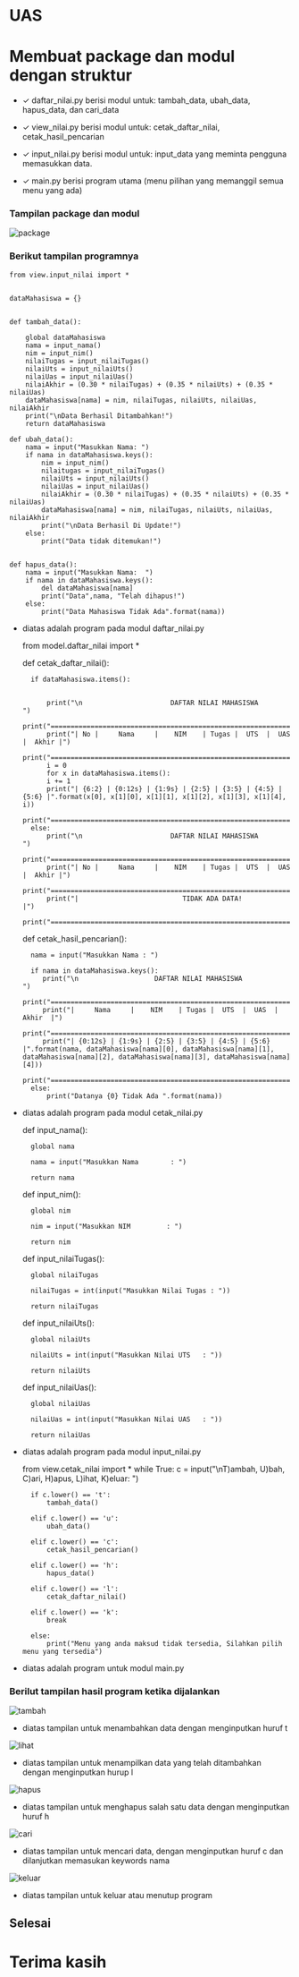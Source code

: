 # UAS

# Membuat package dan modul dengan struktur

* ✓ daftar_nilai.py berisi modul untuk: tambah_data, ubah_data, hapus_data, dan cari_data

* ✓ view_nilai.py berisi modul untuk: cetak_daftar_nilai, cetak_hasil_pencarian

* ✓ input_nilai.py berisi modul untuk: input_data yang meminta pengguna memasukkan data.

* ✓ main.py berisi program utama (menu pilihan yang memanggil semua menu yang ada)

### Tampilan package dan modul

![package](https://user-images.githubusercontent.com/92660371/149573218-2d6ca9e2-7eef-4a9e-986c-5c59dd193ef1.jpg)


### Berikut tampilan programnya


    from view.input_nilai import *


    dataMahasiswa = {}


    def tambah_data():

        global dataMahasiswa
        nama = input_nama()
        nim = input_nim()
        nilaiTugas = input_nilaiTugas()
        nilaiUts = input_nilaiUts()
        nilaiUas = input_nilaiUas()
        nilaiAkhir = (0.30 * nilaiTugas) + (0.35 * nilaiUts) + (0.35 * nilaiUas)
        dataMahasiswa[nama] = nim, nilaiTugas, nilaiUts, nilaiUas, nilaiAkhir
        print("\nData Berhasil Ditambahkan!")
        return dataMahasiswa

    def ubah_data():
        nama = input("Masukkan Nama: ")
        if nama in dataMahasiswa.keys():
            nim = input_nim()
            nilaitugas = input_nilaiTugas()
            nilaiUts = input_nilaiUts()
            nilaiUas = input_nilaiUas()
            nilaiAkhir = (0.30 * nilaiTugas) + (0.35 * nilaiUts) + (0.35 * nilaiUas)
            dataMahasiswa[nama] = nim, nilaiTugas, nilaiUts, nilaiUas, nilaiAkhir
            print("\nData Berhasil Di Update!")
        else:
            print("Data tidak ditemukan!")

    
    def hapus_data():
        nama = input("Masukkan Nama:  ")
        if nama in dataMahasiswa.keys():
            del dataMahasiswa[nama]
            print("Data",nama, "Telah dihapus!")
        else:
            print("Data Mahasiswa Tidak Ada".format(nama))   

* diatas adalah program pada modul daftar_nilai.py


    from model.daftar_nilai import *


    def cetak_daftar_nilai():
    
    
        if dataMahasiswa.items():
        
        
            print("\n                      DAFTAR NILAI MAHASISWA                    ")
            print("==================================================================")
            print("| No |     Nama     |    NIM    | Tugas |  UTS  |  UAS  |  Akhir |")
            print("==================================================================")
            i = 0
            for x in dataMahasiswa.items():
            i += 1
            print("| {6:2} | {0:12s} | {1:9s} | {2:5} | {3:5} | {4:5} | {5:6} |".format(x[0], x[1][0], x[1][1], x[1][2], x[1][3], x[1][4], i))
            print("==================================================================")
        else:
            print("\n                      DAFTAR NILAI MAHASISWA                    ")
            print("==================================================================")
            print("| No |     Nama     |    NIM    | Tugas |  UTS  |  UAS  |  Akhir |")
            print("==================================================================")
            print("|                          TIDAK ADA DATA!                       |")
            print("==================================================================")


    def cetak_hasil_pencarian():
    
        nama = input("Masukkan Nama : ")
        
        if nama in dataMahasiswa.keys():
           print("\n                   DAFTAR NILAI MAHASISWA                   ")
           print("==============================================================")
           print("|     Nama     |    NIM    | Tugas |  UTS  |  UAS  |  Akhir  |")
           print("==============================================================")
           print("| {0:12s} | {1:9s} | {2:5} | {3:5} | {4:5} | {5:6}  |".format(nama, dataMahasiswa[nama][0], dataMahasiswa[nama][1], dataMahasiswa[nama][2], dataMahasiswa[nama][3], dataMahasiswa[nama][4]))
        print("==============================================================")
        else:
            print("Datanya {0} Tidak Ada ".format(nama))
        
* diatas adalah program pada modul cetak_nilai.py



    def input_nama():
    
    
        global nama
        
        nama = input("Masukkan Nama        : ")
        
        return nama


    def input_nim():
    
        global nim
        
        nim = input("Masukkan NIM         : ")
        
        return nim


    def input_nilaiTugas():
    
        global nilaiTugas
        
        nilaiTugas = int(input("Masukkan Nilai Tugas : "))
        
        return nilaiTugas
        

    def input_nilaiUts():
    
        global nilaiUts
        
        nilaiUts = int(input("Masukkan Nilai UTS   : "))
        
        return nilaiUts
        

    def input_nilaiUas():
    
        global nilaiUas
        
        nilaiUas = int(input("Masukkan Nilai UAS   : "))
        
        return nilaiUas
    
* diatas adalah program pada modul input_nilai.py


    from view.cetak_nilai import *
    while True:
        c = input("\nT)ambah, U)bah, C)ari, H)apus, L)ihat, K)eluar: ")

        if c.lower() == 't':
            tambah_data()

        elif c.lower() == 'u':
            ubah_data()

        elif c.lower() == 'c':
            cetak_hasil_pencarian()

        elif c.lower() == 'h':
            hapus_data()

        elif c.lower() == 'l':
            cetak_daftar_nilai()

        elif c.lower() == 'k':
            break

        else:
            print("Menu yang anda maksud tidak tersedia, Silahkan pilih menu yang tersedia")
   
* diatas adalah program untuk modul main.py

### Berilut tampilan hasil program ketika dijalankan





![tambah](https://user-images.githubusercontent.com/92660371/149573805-b31af9bb-fd36-448e-ada0-c0616307131d.png)
* diatas tampilan untuk menambahkan data dengan menginputkan huruf t

![lihat](https://user-images.githubusercontent.com/92660371/149573799-79013a1a-87c3-4175-9e85-d9c5da9e512b.png)
* diatas tampilan untuk menampilkan data yang telah ditambahkan dengan menginputkan hurup l

![hapus](https://user-images.githubusercontent.com/92660371/149573779-4f5c3ee3-2e43-441c-9618-8b6e15c59c81.png)
* diatas tampilan untuk menghapus salah satu data dengan menginputkan huruf h

![cari](https://user-images.githubusercontent.com/92660371/149573768-f5a3d99f-431a-45c6-9cd8-844a3ebfeb95.png)
* diatas tampilan untuk mencari data, dengan menginputkan huruf c dan dilanjutkan memasukan keywords nama

![keluar](https://user-images.githubusercontent.com/92660371/149573791-224ac606-570c-4395-9b1c-ae60523edfb6.png)
* diatas tampilan untuk keluar atau menutup program

## Selesai
# Terima kasih
